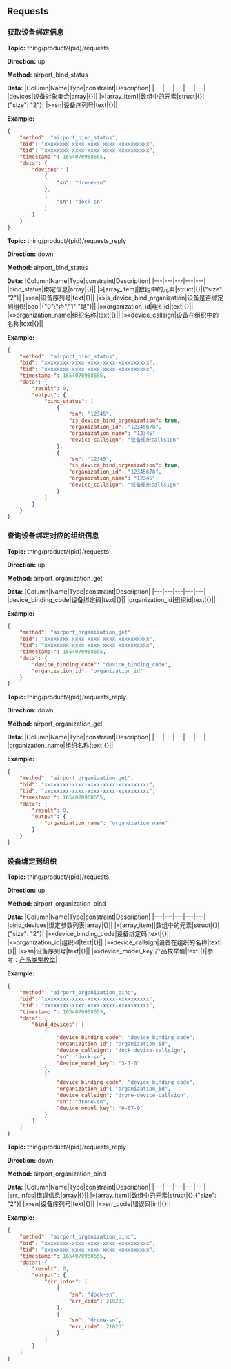 








 ## Requests

### 获取设备绑定信息
**Topic:** thing/product/{pid}/requests

**Direction:** up

**Method:** airport_bind_status

**Data:**
|Column|Name|Type|constraint|Description|
|---|---|---|---|---|
  |devices|设备对象集合|array|{}||
|»[array_item]|数组中的元素|struct|{}|{"size": "2"}|
|»»sn|设备序列号|text|{}||

         
    

 
 
**Example:** 
```json
{
	"method": "airport_bind_status",
	"bid": "xxxxxxxx-xxxx-xxxx-xxxx-xxxxxxxxxx",
	"tid": "xxxxxxxx-xxxx-xxxx-xxxx-xxxxxxxxxx",
	"timestamp:": 1654070968655,
	"data": {
		"devices": [
			{
				"sn": "drone-sn"
			},
			{
				"sn": "dock-sn"
			}
		]
	}
}
```



**Topic:** thing/product/{pid}/requests_reply

**Direction:** down

**Method:** airport_bind_status

**Data:**
|Column|Name|Type|constraint|Description|
|---|---|---|---|---|
  |bind_status|绑定信息|array|{}||
|»[array_item]|数组中的元素|struct|{}|{"size": "2"}|
|»»sn|设备序列号|text|{}||
|»»is_device_bind_organization|设备是否绑定到组织|bool|{&#34;0&#34;:&#34;否&#34;,&#34;1&#34;:&#34;是&#34;}||
|»»organization_id|组织id|text|{}||
|»»organization_name|组织名称|text|{}||
|»»device_callsign|设备在组织中的名称|text|{}||

         
    

 
 
**Example:** 
```json
{
	"method": "airport_bind_status",
	"bid": "xxxxxxxx-xxxx-xxxx-xxxx-xxxxxxxxxx",
	"tid": "xxxxxxxx-xxxx-xxxx-xxxx-xxxxxxxxxx",
	"timestamp:": 1654070968655,
	"data": {
		"result": 0,
		"output": {
			"bind_status": [
				{
					"sn": "12345",
					"is_device_bind_organization": true,
					"organization_id": "12345678",
					"organization_name": "12345",
					"device_callsign": "设备组织callsign"
				},
				{
					"sn": "12345",
					"is_device_bind_organization": true,
					"organization_id": "12345678",
					"organization_name": "12345",
					"device_callsign": "设备组织callsign"
				}
			]
		}
	}
}
```


### 查询设备绑定对应的组织信息
**Topic:** thing/product/{pid}/requests

**Direction:** up

**Method:** airport_organization_get

**Data:**
|Column|Name|Type|constraint|Description|
|---|---|---|---|---|
|device_binding_code|设备绑定码|text|{}||
|organization_id|组织id|text|{}||

 
 
**Example:** 
```json
{
	"method": "airport_organization_get",
	"bid": "xxxxxxxx-xxxx-xxxx-xxxx-xxxxxxxxxx",
	"tid": "xxxxxxxx-xxxx-xxxx-xxxx-xxxxxxxxxx",
	"timestamp:": 1654070968655,
	"data": {
		"device_binding_code": "device_binding_code",
		"organization_id": "organization_id"
	}
}
```



**Topic:** thing/product/{pid}/requests_reply

**Direction:** down

**Method:** airport_organization_get

**Data:**
|Column|Name|Type|constraint|Description|
|---|---|---|---|---|
|organization_name|组织名称|text|{}||

 
 
**Example:** 
```json
{
	"method": "airport_organization_get",
	"bid": "xxxxxxxx-xxxx-xxxx-xxxx-xxxxxxxxxx",
	"tid": "xxxxxxxx-xxxx-xxxx-xxxx-xxxxxxxxxx",
	"timestamp:": 1654070968655,
	"data": {
		"result": 0,
		"output": {
			"organization_name": "organization_name"
		}
	}
}
```


### 设备绑定到组织
**Topic:** thing/product/{pid}/requests

**Direction:** up

**Method:** airport_organization_bind

**Data:**
|Column|Name|Type|constraint|Description|
|---|---|---|---|---|
  |bind_devices|绑定参数列表|array|{}||
|»[array_item]|数组中的元素|struct|{}|{"size": "2"}|
|»»device_binding_code|设备绑定码|text|{}||
|»»organization_id|组织id|text|{}||
|»»device_callsign|设备在组织的名称|text|{}||
|»»sn|设备序列号|text|{}||
|»»device_model_key|产品枚举值|text|{}|参考：[产品类型枚举](https://developer.dji.com/doc/cloud-api-tutorial/cn/specification/product-type-enumerate.html)|

         
    

 
 
**Example:** 
```json
{
	"method": "airport_organization_bind",
	"bid": "xxxxxxxx-xxxx-xxxx-xxxx-xxxxxxxxxx",
	"tid": "xxxxxxxx-xxxx-xxxx-xxxx-xxxxxxxxxx",
	"timestamp:": 1654070968655,
	"data": {
		"bind_devices": [
			{
				"device_binding_code": "device_binding_code",
				"organization_id": "organization_id",
				"device_callsign": "dock-device-callsign",
				"sn": "dock-sn",
				"device_model_key": "3-1-0"
			},
			{
				"device_binding_code": "device_binding_code",
				"organization_id": "organization_id",
				"device_callsign": "drone-device-callsign",
				"sn": "drone-sn",
				"device_model_key": "0-67-0"
			}
		]
	}
}
```



**Topic:** thing/product/{pid}/requests_reply

**Direction:** down

**Method:** airport_organization_bind

**Data:**
|Column|Name|Type|constraint|Description|
|---|---|---|---|---|
  |err_infos|错误信息|array|{}||
|»[array_item]|数组中的元素|struct|{}|{"size": "2"}|
|»»sn|设备序列号|text|{}||
|»»err_code|错误码|int|{}||

         
    

 
 
**Example:** 
```json
{
	"method": "airport_organization_bind",
	"bid": "xxxxxxxx-xxxx-xxxx-xxxx-xxxxxxxxxx",
	"tid": "xxxxxxxx-xxxx-xxxx-xxxx-xxxxxxxxxx",
	"timestamp:": 1654070968655,
	"data": {
		"result": 0,
		"output": {
			"err_infos": [
				{
					"sn": "dock-sn",
					"err_code": 210231
				},
				{
					"sn": "drone-sn",
					"err_code": 210231
				}
			]
		}
	}
}
```


